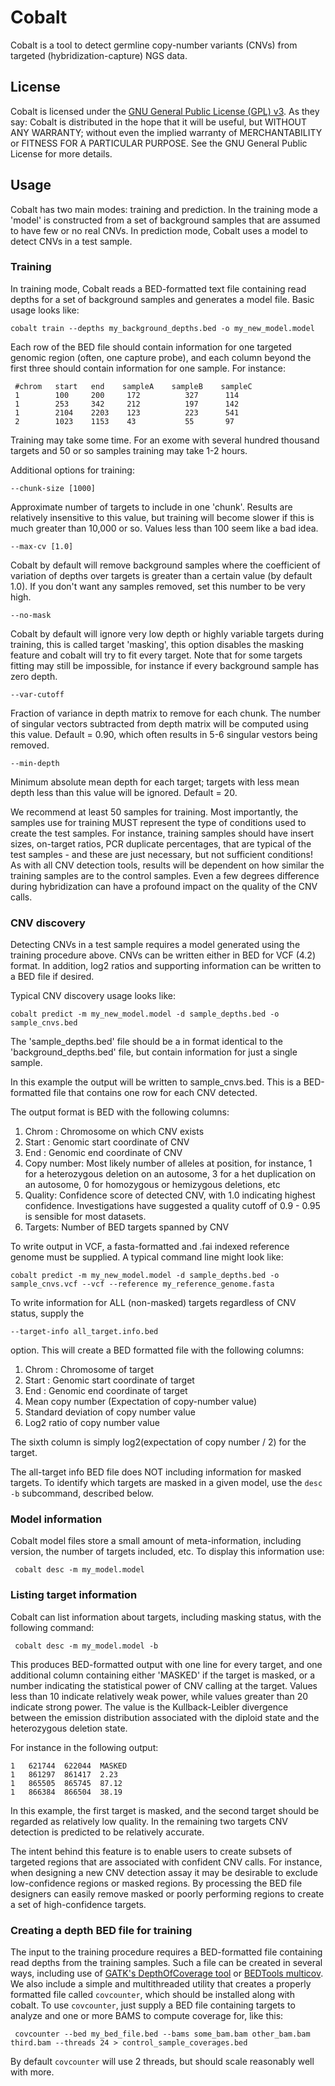 
# Cobalt

Cobalt is a tool to detect germline copy-number variants (CNVs) from targeted (hybridization-capture) NGS data.


## License

Cobalt is licensed under the [GNU General Public License (GPL) v3](https://www.gnu.org/licenses/gpl.txt). As they say: Cobalt is 
distributed in the hope that it will be useful, but WITHOUT ANY WARRANTY; without even the implied warranty of MERCHANTABILITY
 or FITNESS FOR A PARTICULAR PURPOSE. See the GNU General Public License for more details.

## Usage

Cobalt has two main modes: training and prediction. In the training mode a 'model' is
constructed from a set of background samples that are assumed to have few or no real CNVs.
In prediction mode, Cobalt uses a model to detect CNVs in a test sample.

### Training

In training mode, Cobalt reads a BED-formatted text file containing read depths for a set of background
samples and generates a model file. Basic usage looks like:

    cobalt train --depths my_background_depths.bed -o my_new_model.model

 Each row of the BED file should contain information for one targeted genomic region (often, one capture probe),
 and each column beyond the first three should contain information for one sample. For instance:

     #chrom   start   end    sampleA    sampleB    sampleC
     1        100     200     172          327      114
     1        253     342     212          197      142
     1        2104    2203    123          223      541
     2        1023    1153    43           55       97


Training may take some time. For an exome with several hundred thousand targets and 50 or so samples training may take 1-2 hours.



Additional options for training:

    --chunk-size [1000]
Approximate number of targets to include in one 'chunk'. Results are relatively insensitive to this value, but training
will become slower if this is much greater than 10,000 or so. Values less than 100 seem like a bad idea.

    --max-cv [1.0]
Cobalt by default will remove background samples where the coefficient of variation of depths over targets is greater than a certain
value (by default 1.0). If you don't want any samples removed, set this number to be very high.

    --no-mask
Cobalt by default will ignore very low depth or highly variable targets during training, this is called target 'masking',
this option disables the masking feature and cobalt will try to fit every target. Note that for some targets fitting
may still be impossible, for instance if every background sample has zero depth.

    --var-cutoff
Fraction of variance in depth matrix to remove for each chunk. The number of singular vectors subtracted from depth matrix will be computed using this value. Default = 0.90, which often results in 5-6 singular vestors being removed.

    --min-depth
Minimum absolute mean depth for each target; targets with less mean depth less than this value will be ignored. Default = 20. 

We recommend at least 50 samples for training. Most importantly, the samples use for training MUST represent the
type of conditions used to create the test samples. For instance, training samples should have insert sizes,
on-target ratios, PCR duplicate percentages, that are typical of the test samples  - and these are just necessary,
but not sufficient conditions! As with all CNV detection tools, results will be dependent on how similar the training
samples are to the control samples. Even a few degrees difference during hybridization can have a profound impact
on the quality of the CNV calls.


### CNV discovery

Detecting CNVs in a test sample requires a model generated using the training procedure above. CNVs can
be written either in BED for VCF (4.2) format. In addition, log2 ratios and supporting information can
be written to a BED file if desired.

Typical CNV discovery usage looks like:

    cobalt predict -m my_new_model.model -d sample_depths.bed -o sample_cnvs.bed

 The 'sample_depths.bed' file should be a in format identical to the 'background_depths.bed' file, but contain information
 for just a single sample.

 In this example the output will be written to sample_cnvs.bed. This is a BED-formatted file that contains one row for each CNV detected.

 The output format is BED with the following columns:

  1. Chrom : Chromosome on which CNV exists
  2. Start : Genomic start coordinate of CNV
  3. End   : Genomic end coordinate of CNV
  4. Copy number: Most likely number of alleles at position, for instance, 1 for a heterozygous deletion on an autosome, 3 for a het duplication on an autosome,
  0 for homozygous or hemizygous deletions, etc
  5. Quality: Confidence score of detected CNV, with 1.0 indicating highest confidence.
  Investigations have suggested a quality cutoff of 0.9 - 0.95 is sensible for most datasets.
  6. Targets: Number of BED targets spanned by CNV


To write output in VCF, a fasta-formatted and .fai indexed reference genome must be supplied.
A typical command line might look like:

    cobalt predict -m my_new_model.model -d sample_depths.bed -o sample_cnvs.vcf --vcf --reference my_reference_genome.fasta


To write information for ALL (non-masked) targets regardless of CNV status, supply the

    --target-info all_target.info.bed

 option. This will create a BED formatted file with the following columns:

  1. Chrom : Chromosome of target
  2. Start : Genomic start coordinate of target
  3. End   : Genomic end coordinate of target
  4. Mean copy number (Expectation of copy-number value)
  5. Standard deviation of copy number value
  6. Log2 ratio of copy number value

 The sixth column is simply log2(expectation of copy number / 2) for the target.

 The all-target info BED file does NOT including information for masked targets. To identify which
 targets are masked in a given model, use the ```desc -b``` subcommand, described below.

### Model information

 Cobalt model files store a small amount of meta-information, including version, the number of targets included, etc.
  To display this information use:

     cobalt desc -m my_model.model

### Listing target information

 Cobalt can list information about targets, including masking status, with the following command:

     cobalt desc -m my_model.model -b

This produces BED-formatted output with one line for every target, and one additional column containing either
  'MASKED' if the target is masked, or a number indicating the statistical power of CNV calling at the target.
Values less than 10 indicate relatively weak power, while values greater than 20 indicate strong power. The value
  is the Kullback-Leibler divergence between the emission distribution associated with the diploid state and the heterozygous
  deletion state.

For instance in the following output:

    1	621744	622044	MASKED
    1	861297	861417	2.23
    1	865505	865745	87.12
    1	866384	866504	38.19

In this example, the first target is masked, and the second target should be regarded as relatively low quality.
In the remaining two targets CNV detection is predicted to be relatively accurate.

The intent behind this feature is to enable users to create subsets of targeted regions that are associated with confident CNV calls.
For instance, when designing a new CNV detection assay it may be desirable to exclude low-confidence regions or masked regions.
By processing the BED file designers can easily remove masked or poorly performing regions to create a set of high-confidence targets.


### Creating a depth BED file for training

The input to the training procedure requires a BED-formatted file containing read depths from the training
samples. Such a file can be created in several ways, including use of [GATK's DepthOfCoverage tool](https://software.broadinstitute.org/gatk/documentation/tooldocs/current/org_broadinstitute_gatk_tools_walkers_coverage_DepthOfCoverage.php)
 or [BEDTools multicov](http://bedtools.readthedocs.io/en/latest/content/tools/multicov.html). We also include a simple
 and multithreaded utility that creates a properly formatted file called ```covcounter```, which should be installed
 along with cobalt. To use ```covcounter```, just supply a BED file containing targets to analyze and one or more BAMS to
 compute coverage for, like this:

     covcounter --bed my_bed_file.bed --bams some_bam.bam other_bam.bam third.bam --threads 24 > control_sample_coverages.bed

 By default ```covcounter``` will use 2 threads, but should scale reasonably well with more.
